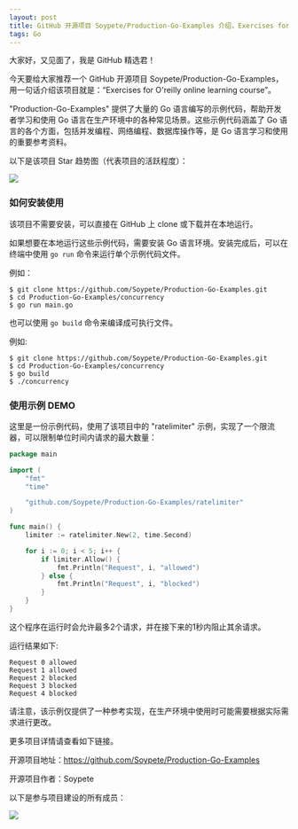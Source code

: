 ```yaml
---
layout: post
title: GitHub 开源项目 Soypete/Production-Go-Examples 介绍，Exercises for O'reilly online learning course
tags: Go
---
```


大家好，又见面了，我是 GitHub 精选君！

今天要给大家推荐一个 GitHub 开源项目 Soypete/Production-Go-Examples，用一句话介绍该项目就是：“Exercises for O'reilly online learning course”。


"Production-Go-Examples" 提供了大量的 Go 语言编写的示例代码，帮助开发者学习和使用 Go 语言在生产环境中的各种常见场景。这些示例代码涵盖了 Go 语言的各个方面，包括并发编程、网络编程、数据库操作等，是 Go 语言学习和使用的重要参考资料。


以下是该项目 Star 趋势图（代表项目的活跃程度）：

![](https://api.star-history.com/svg?repos=Soypete/Production-Go-Examples&type=Timeline)

### 如何安装使用

该项目不需要安装，可以直接在 GitHub 上 clone 或下载并在本地运行。

如果想要在本地运行这些示例代码，需要安装 Go 语言环境。安装完成后，可以在终端中使用 `go run` 命令来运行单个示例代码文件。

例如：
```
$ git clone https://github.com/Soypete/Production-Go-Examples.git
$ cd Production-Go-Examples/concurrency
$ go run main.go
```

也可以使用 `go build` 命令来编译成可执行文件。

例如:
```
$ git clone https://github.com/Soypete/Production-Go-Examples.git
$ cd Production-Go-Examples/concurrency
$ go build
$ ./concurrency
```


### 使用示例 DEMO

这里是一份示例代码，使用了该项目中的 "ratelimiter" 示例，实现了一个限流器，可以限制单位时间内请求的最大数量：

```go
package main

import (
    "fmt"
    "time"

    "github.com/Soypete/Production-Go-Examples/ratelimiter"
)

func main() {
    limiter := ratelimiter.New(2, time.Second)

    for i := 0; i < 5; i++ {
        if limiter.Allow() {
            fmt.Println("Request", i, "allowed")
        } else {
            fmt.Println("Request", i, "blocked")
        }
    }
}
```
这个程序在运行时会允许最多2个请求，并在接下来的1秒内阻止其余请求。

运行结果如下:
```
Request 0 allowed
Request 1 allowed
Request 2 blocked
Request 3 blocked
Request 4 blocked
```

请注意，该示例仅提供了一种参考实现，在生产环境中使用时可能需要根据实际需求进行更改。


更多项目详情请查看如下链接。

开源项目地址：https://github.com/Soypete/Production-Go-Examples 

开源项目作者：Soypete

以下是参与项目建设的所有成员：

![](https://contrib.rocks/image?repo=Soypete/Production-Go-Examples)

